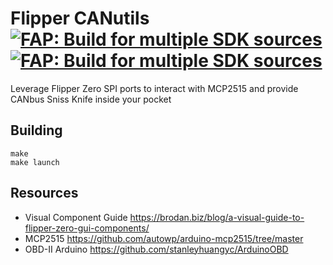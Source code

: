 # Flipper CANutils [![FAP: Build for multiple SDK sources](https://github.com/iomonad/flipper-canutils/actions/workflows/build.yml/badge.svg)](https://github.com/iomonad/flipper-canutils/actions/workflows/build.yml) [![FAP: Build for multiple SDK sources](https://github.com/iomonad/flipper-canutils/actions/workflows/build.yml/badge.svg)](https://github.com/iomonad/flipper-canutils/actions/workflows/build.yml)
Leverage Flipper Zero SPI ports to interact with MCP2515 and provide CANbus Sniss Knife inside your pocket

## Building

```
make
make launch
```

## Resources
- Visual Component Guide https://brodan.biz/blog/a-visual-guide-to-flipper-zero-gui-components/
- MCP2515 https://github.com/autowp/arduino-mcp2515/tree/master
- OBD-II Arduino https://github.com/stanleyhuangyc/ArduinoOBD
